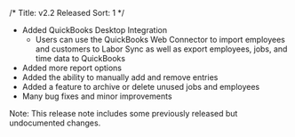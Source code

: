 /*
Title: v2.2 Released
Sort: 1
*/
- Added QuickBooks Desktop Integration
   - Users can use the QuickBooks Web Connector to import employees and customers to Labor Sync as well as export employees, jobs, and time data to QuickBooks
- Added more report options
- Added the ability to manually add and remove entries
- Added a feature to archive or delete unused jobs and employees
- Many bug fixes and minor improvements

Note: This release note includes some previously released but undocumented changes.